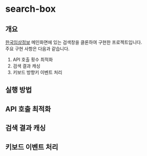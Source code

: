 # search-box
## 개요
[한국임상정보](https://clinicaltrialskorea.com/) 메인화면에 있는 검색창을 클론하여 구현한 프로젝트입니다.  
주요 구현 사항은 다음과 같습니다.
1. API 호출 횟수 최적화
2. 검색 결과 캐싱
3. 키보드 방향키 이벤트 처리

## 실행 방법


## API 호출 최적화

## 검색 결과 캐싱

## 키보드 이벤트 처리
